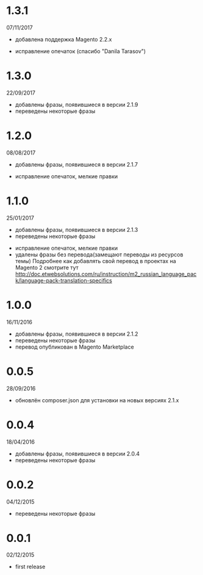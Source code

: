 1.3.1
=====
07/11/2017

  + добавлена поддержка Magento 2.2.x
  * исправление опечаток (спасибо "Danila Tarasov") 


1.3.0
=====
22/09/2017

  + добавлены фразы, появившиеся в версии 2.1.9
  + переведены некоторые фразы


1.2.0
=====
08/08/2017

  + добавлены фразы, появившиеся в версии 2.1.7
  * исправление опечаток, мелкие правки

1.1.0
=====
25/01/2017

  + добавлены фразы, появившиеся в версии 2.1.3
  + переведены некоторые фразы
  * исправление опечаток, мелкие правки
  * удалены фразы без перевода(замещают переводы из ресурсов темы)
    Подробнее как добавлять свой перевод в проектах на Magento 2 смотрите тут 
    http://doc.etwebsolutions.com/ru/instruction/m2_russian_language_pack/language-pack-translation-specifics

1.0.0
=====
16/11/2016

  + добавлены фразы, появившиеся в версии 2.1.2
  + переведены некоторые фразы
  + перевод опубликован в Magento Marketplace

0.0.5
=====
28/09/2016

  + обновлён composer.json для установки на новых версиях 2.1.x

0.0.4
=====
18/04/2016

  + добавлены фразы, появившиеся в версии 2.0.4
  + переведены некоторые фразы

0.0.2
=====
04/12/2015

  + переведены некоторые фразы

0.0.1
=====
02/12/2015

  + first release